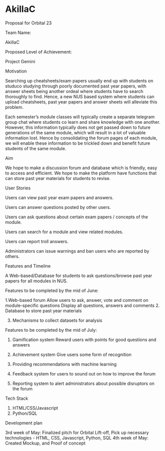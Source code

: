 # AkillaC

Proposal for Orbital 23

Team Name: 

AkillaC

Proposed Level of Achievement: 

Project Gemini

Motivation 

Searching up cheatsheets/exam papers usually end up with students on studuco studying through poorly documented past year papers, with answer sheets being another ordeal where students have to search thoroughly to find. Hence, a new NUS based system where students can upload cheatsheets, past year papers and answer sheets will alleviate this problem.

Each semester’s module classes will typically create a separate telegram group chat where students co learn and share knowledge with one another. However, this information typically does not get passed down to future generations of the same module, which will result in a lot of valuable information lost. Hence by consolidating the forum pages of each module, we will enable these information to be trickled down and benefit future students of the same module.

Aim 

We hope to make a discussion forum and database which is friendly, easy to access and efficient.
We hope to make the platform have functions that can store past year materials for students to revise.

User Stories

Users can view past year exam papers and answers.

Users can answer questions posted by other users.

Users can ask questions about certain exam papers / concepts of the module.

Users can search for a module and view related modules.

Users can report troll answers.

Administrators can issue warnings and ban users who are reported by others.

Features and Timeline

A Web-based/Database for students to ask questions/browse past year papers for all modules in NUS.

Features to be completed by the mid of June: 

1.Web-based forum
Allow users to ask, answer, vote and comment on module-specific questions
Display all questions, answers and comments
2. Database to store past year materials

3. Mechanisms to collect datasets for analysis

Features to be completed by the mid of July: 

1. Gamification system
Reward users with points for good questions and answers
2. Achievement system
Give users some form of recognition
3. Providing recommendations with machine learning

4. Feedback system for users to sound out on how to improve the forum

5. Reporting system to alert administrators about possible disruptors on the forum

Tech Stack

1. HTML/CSS/Javascript
2. Python/SQL

Development plan

3rd week of May: Finalized pitch for Orbital Lift-off, Pick up necessary technologies -  HTML, CSS, Javascript, Python, SQL
4th week of May: Created Mockup, and Proof of concept
